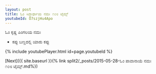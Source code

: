 ```yaml
---
layout: post
title: ಓಂ ಸಿದ್ಧಾರ್ಥಾಯ ನಮಃ ೧೦೮ ಟೈಮ್ಸ್
youtubeId: O7szjHu4Apo
---
```

 
 
 ಓಂ ಕೃಷ್ಣ ಪಿಂಗಲಯ ನಮಃ  
 
 -  ಕಪ್ಪು ಬಣ್ಣದಲ್ಲಿ ಯಾರು ಕಪ್ಪು 
 
  
 
  
 
 
 
 
 
 


{% include youtubePlayer.html id=page.youtubeId %}
 
[Next]({{ site.baseurl }}{% link  split2/_posts/2015-05-28-ಓಂ ಪಾವಾನಾಯೆ ನಮಃ ೧೦೮ ಟೈಮ್ಸ್.md%})
 
